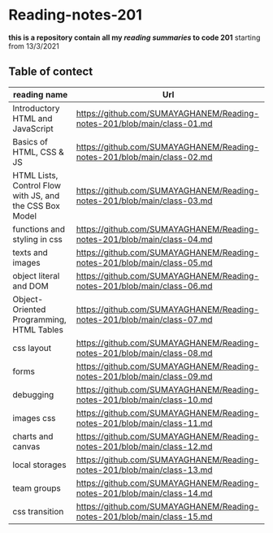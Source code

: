 # Reading-notes-201

**this is a repository contain all my *reading summaries* to code 201** 
starting from 13/3/2021

## Table of contect

| reading name  | Url |
| ------------- | ------------- |
|Introductory HTML and JavaScript| https://github.com/SUMAYAGHANEM/Reading-notes-201/blob/main/class-01.md|
|Basics of HTML, CSS & JS|https://github.com/SUMAYAGHANEM/Reading-notes-201/blob/main/class-02.md|
|HTML Lists, Control Flow with JS, and the CSS Box Model |https://github.com/SUMAYAGHANEM/Reading-notes-201/blob/main/class-03.md|
|functions and styling in css|https://github.com/SUMAYAGHANEM/Reading-notes-201/blob/main/class-04.md|
|texts and images | https://github.com/SUMAYAGHANEM/Reading-notes-201/blob/main/class-05.md |
|object literal and DOM|https://github.com/SUMAYAGHANEM/Reading-notes-201/blob/main/class-06.md|
|Object-Oriented Programming, HTML Tables |https://github.com/SUMAYAGHANEM/Reading-notes-201/blob/main/class-07.md|
|css layout |https://github.com/SUMAYAGHANEM/Reading-notes-201/blob/main/class-08.md|
|forms |https://github.com/SUMAYAGHANEM/Reading-notes-201/blob/main/class-09.md|
|debugging |https://github.com/SUMAYAGHANEM/Reading-notes-201/blob/main/class-10.md|
|images css         | https://github.com/SUMAYAGHANEM/Reading-notes-201/blob/main/class-11.md |
|charts and canvas           | https://github.com/SUMAYAGHANEM/Reading-notes-201/blob/main/class-12.md  |
|local storages  |https://github.com/SUMAYAGHANEM/Reading-notes-201/blob/main/class-13.md|
|team groups      | https://github.com/SUMAYAGHANEM/Reading-notes-201/blob/main/class-14.md  |
|css transition            | https://github.com/SUMAYAGHANEM/Reading-notes-201/blob/main/class-15.md |

